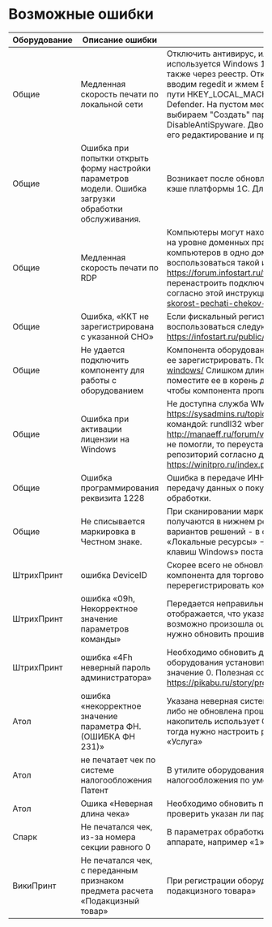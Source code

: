 # Возможные ошибки

| **Оборудование** | **Описание ошибки**                                                                                   | **Методы устранения**                                                                                                                                                                                                                                                                                                                                                                                                                                                                                                                                                             |
|------------------|-------------------------------------------------------------------------------------------------------|-----------------------------------------------------------------------------------------------------------------------------------------------------------------------------------------------------------------------------------------------------------------------------------------------------------------------------------------------------------------------------------------------------------------------------------------------------------------------------------------------------------------------------------------------------------------------------------|
| Общие            | Медленная скорость печати по локальной сети                                                           | Отключить антивирус, или настроить исключения на нем. Если используется Windows 10, то защитник Windows необходимо отключить также через реестр. Отключение защитника Windows. жмем Win+R, вводим regedit и жмем Enter. В появившемся редакторе переходим по пути HKEY_LOCAL_MACHINE\\SOFTWARE\\Policies\\Microsoft\\Windows Defender. На пустом месте справа кликаем правой кнопкой мыши и выбираем "Создать" параметр DWORD (32 бита) с именем DisableAntiSpyware. Двойным кликом на созданный параметр вызываем его редактирование и присваиваем ему значение 1. Нажимаем «ОК» |
| Общие            | Ошибка при попытки открыть форму настройки параметров модели. Ошибка загрузки обработки обслуживания. | Возникает после обновления обработки. Ошибка связана с проблемами в кэше платформы 1С. Для решения: необходимо просто перезапустить 1С.                                                                                                                                                                                                                                                                                                                                                                                                                                           |
| Общие            | Медленная скорость печати по RDP                                                                      | Компьютеры могут находиться в разных доменах. Проблема возникает на уровне доменных прав учетных записей. Решается внесение компьютеров в одно доменной пространство. Также можно воспользоваться такой инструкцией <https://forum.infostart.ru/forum9/topic121333/> Также можно попробовать перенастроить подключения не через com, а через TCP соединение согласно этой инструкции <https://pogrommist.ru/2019/11/uskorjaem-skorost-pechati-chekov-po-rdp-na-kkt-atol/>                                                                                       |
| Общие            | Ошибка, «ККТ не зарегистрирована с указанной СНО»                                                     | Если фискальный регистратор не фискализирован, то можно воспользоваться следующей инструкцией <https://infostart.ru/public/1154934/>                                                                                                                                                                                                                                                                                                                                                                                                                            |
| Общие            | Не удается подключить компоненту для работы с оборудованием                                           | Компонента оборудования имеет способ подключения COM, необходимо ее зарегистрировать. Полезная ссылка <https://remontka.pro/dll-register-windows/> Слишком длинный путь к расположенной компоненте на диске, поместите ее в корень диска. Запустить 1С от имени администратора, чтобы компонента прописалась во временном каталоге.                                                                                                                                                                                                                                               |
| Общие            | Ошибка при активации лицензии на Windows                                                              | Не доступна служба WMI или некорректно установлена. Решение <https://sysadmins.ru/topic433466.html> и еще можно воспользоваться командой: rundll32 wbemupgd, RepairWMISetup, пример по ссылке <http://manaeff.ru/forum/viewtopic.php?p=1092> Если предыдущие способы не помогли, то переустановите эту службу или пересоздайте репозиторий согласно данной инструкции <https://winitpro.ru/index.php/2014/08/12/ustranenie-nepoladok-v-wmi/>                                                                                                                    |
| Общие            | Ошибка программирования реквизита 1228                                                                | Ошибка в передаче ИНН покупателя, проверьте его заполнение, передачу данных о покупателе можно также отключить в параметрах обработки.                                                                                                                                                                                                                                                                                                                                                                                                                                            |
| Общие            | Не списывается маркировка в Честном знаке.                                                            | При сканировании марки при подключении по RDP все символы получаются в нижнем регистре. Проблема в клиенте RDP, один из вариантов решений - в свойствах подключения RDP поменять настройку: «Локальные ресурсы» -\> «Клавиатура» -\> «Использовать сочетания клавиш Windows» поставить «На этом компьютере»                                                                                                                                                                                                                                                                       |
| ШтрихПринт       | ошибка DeviceID                                                                                       | Скорее всего не обновлены драйвера, либо зарегистрирована старая компонента для торгового оборудования. Нужно обновить драйвера или перерегистрировать компоненту.                                                                                                                                                                                                                                                                                                                                                                                                                |
| ШтрихПринт       | ошибка «09h, Некорректное значение параметров команды»                                                | Передается неправильная система налогообложения. Если отображается, что указана правильная система налогообложения, то возможно произошла ошибка при прошивке и регистрации, поэтому нужно обновить прошивку.                                                                                                                                                                                                                                                                                                                                                                     |
| ШтрихПринт       | ошибка «4Fh неверный пароль администратора»                                                           | Необходимо обновить драйвера, также возможно через утилиту оборудования установить в таблице «пароль администратора» в значение 0. Полезная ссылка <https://pikabu.ru/story/problema_s_kassovyim_apparatom_shtrikhm_5584492>                                                                                                                                                                                                                                                                                                                                    |
| Атол             | ошибка «некорректное значение параметра ФН. (ОШИБКА ФН 231)»                                          | Указана неверная система налогообложения в параметрах обработки, либо не обновлена прошивка. Также может быть, что фискальный накопитель использует ОСНО, но имеет ограничение на продажу УСЛУГ, тогда нужно настроить распределение по признаку предмета расчета «Услуга»                                                                                                                                                                                                                                                                                                        |
| Атол             | не печатает чек по системе налогообложения Патент                                                     | В утилите оборудования необходимо выставить «систему налогообложения по умолчанию», скорее всего она не заполнена.                                                                                                                                                                                                                                                                                                                                                                                                                                                                |
| Атол             | Ошика «Неверная длина чека»                                                                           | Необходимо обновить прошивку, либо в параметрах обработки проверить указан ли параметр «Модель» и корректен ли он.                                                                                                                                                                                                                                                                                                                                                                                                                                                                |
| Спарк            | Не печатался чек, из-за номера секции равного 0                                                       | В параметрах обработки необходимо установить номер секции как на аппарате, например «1»                                                                                                                                                                                                                                                                                                                                                                                                                                                                                           |
| ВикиПринт        | Не печатался чек, с переданным признаком предмета расчета «Подакцизный товар»                         | При регистрации оборудования необходимо установить «Продажа подакцизного товара»
